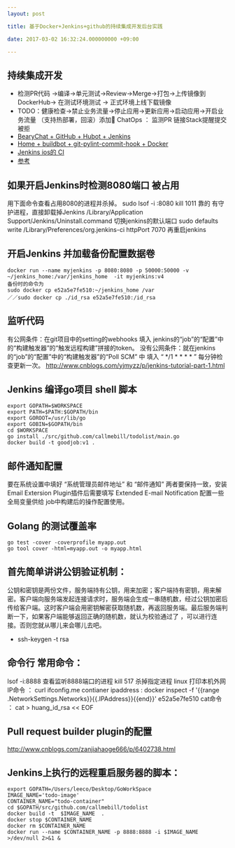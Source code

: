 ```yaml
---
layout: post

title: 基于Docker+Jenkins+github的持续集成开发后台实践

date: 2017-03-02 16:32:24.000000000 +09:00

---
```


## 持续集成开发

+ 检测PR代码 ->编译->单元测试->Review->Merge->打包->上传镜像到DockerHub-> 在测试环境测试 -> 正式环境上线下载镜像
+ TODO：健康检查->禁止业务流量->停止应用->更新应用->启动应用->开启业务流量 （支持热部署，回滚）添加🤖️ ChatOps ： 监测PR 链接Stack提醒提交被拒
+ [BearyChat + GitHub + Hubot + Jenkins](https://blog.shonenada.com/post/chatops/)
+ [Home + buildbot + git-pylint-commit-hook + Docker](https://www.linuxzen.com/python-github-si-you-xiang-mu-tong-guo-buildbot-jin-xing-review.html)
+ [Jenkins ios的 CI](http://duchengjiu.iteye.com/blog/2169857)
+ [参考](https://www.jerrylou.me/docker/deploy-auto-platform-20161109.html)

## 如果开启Jenkins时检测8080端口 被占用

用下面命令查看占用8080的进程并杀掉。
sudo lsof -i :8080
kill 1011
靠的 有守护进程，直接卸载掉Jenkins
/Library/Application Support/Jenkins/Uninstall.command
切换jenkins的默认端口
sudo defaults write /Library/Preferences/org.jenkins-ci httpPort 7070
再重启jenkins

## 开启Jenkins 并加载备份配置数据卷

```
docker run --name myjenkins -p 8080:8080 -p 50000:50000 -v ~/jenkins_home:/var/jenkins_home  -it myjenkins:v4
备份时的命令为
sudo docker cp e52a5e7fe510:~/jenkins_home /var
／／sudo docker cp ./id_rsa e52a5e7fe510:/id_rsa
```

## 监听代码

有公网条件：在git项目中的setting的webhooks 填入 jenkins的“job”的“配置”中的“构建触发器”的“触发远程构建”拼接的token。
没有公网条件：就在jenkins 的“job”的“配置”中的“构建触发器”的“Poll SCM” 中 填入 “ */1 * * * * ” 每分钟检查更新一次。
http://www.cnblogs.com/yjmyzz/p/jenkins-tutorial-part-1.html


## Jenkins 编译go项目 shell 脚本

```
export GOPATH=$WORKSPACE
export PATH=$PATH:$GOPATH/bin
export GOROOT=/usr/lib/go
export GOBIN=$GOPATH/bin
cd $WORKSPACE
go install ./src/github.com/callmebill/todolist/main.go
docker build -t goodjob:v1 .
```

## 邮件通知配置

要在系统设置中填好 “系统管理员邮件地址” 和 “邮件通知” 两者要保持一致，安装Email Extersion Plugin插件后需要填写 Extended E-mail Notification 配置一些全局变量供给 job中构建后的操作配置使用。

## Golang 的测试覆盖率

```
go test -cover -coverprofile myapp.out
go tool cover -html=myapp.out -o myapp.html
```

## 首先简单讲讲公钥验证机制：

公钥和密钥是两份文件，服务端持有公钥，用来加密；客户端持有密钥，用来解密。客户端向服务端发起连接请求时，服务端会生成一串随机数，经过公钥加密后传给客户端。这时客户端会用密钥解密获取随机数，再返回服务端。最后服务端判断一下，如果客户端能够返回正确的随机数，就认为校验通过了 ，可以进行连接。否则您就从哪儿来会哪儿去吧。

- ssh-keygen -t rsa

## 命令行 常用命令：

lsof -i:8888  查看监听8888端口的进程
kill 517  杀掉指定进程
linux 打印本机外网IP命令 ： curl ifconfig.me
contianer ipaddress :  docker inspect -f '{{range .NetworkSettings.Networks}}{{.IPAddress}}{{end}}' e52a5e7fe510
cat命令 ： cat > huang_id_rsa << EOF

## Pull request builder plugin的配置

http://www.cnblogs.com/zanjiahaoge666/p/6402738.html

## Jenkins上执行的远程重启服务器的脚本：

```
export GOPATH=/Users/leeco/Desktop/GoWorkSpace
IMAGE_NAME='todo-image'
CONTAINER_NAME="todo-container"
cd $GOPATH/src/github.com/callmebill/todolist
docker build -t  $IMAGE_NAME  .
docker stop $CONTAINER_NAME
docker rm $CONTAINER_NAME
docker run --name $CONTAINER_NAME -p 8888:8888 -i $IMAGE_NAME >/dev/null 2>&1 &
```